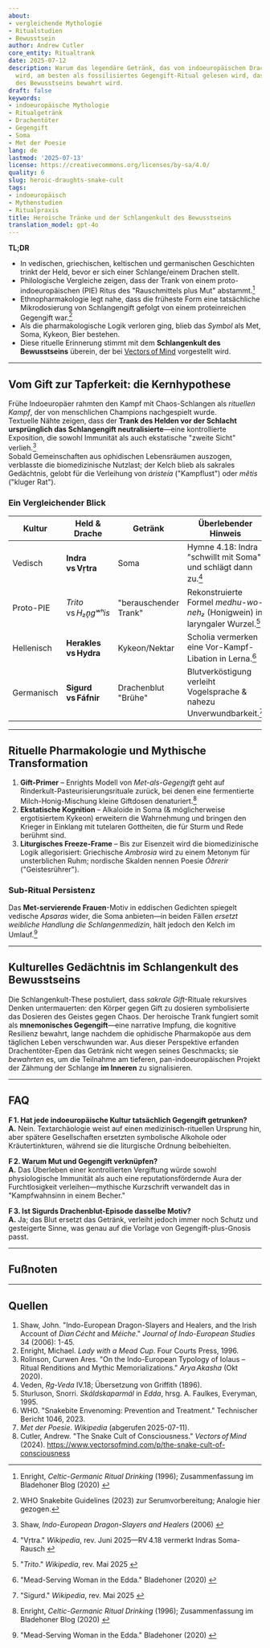 ```yaml
---
about:
- vergleichende Mythologie
- Ritualstudien
- Bewusstsein
author: Andrew Cutler
core_entity: Ritualtrank
date: 2025‑07‑12
description: Warum das legendäre Getränk, das von indoeuropäischen Drachentötern getrunken
  wird, am besten als fossilisiertes Gegengift-Ritual gelesen wird, das vom Schlangenkult
  des Bewusstseins bewahrt wird.
draft: false
keywords:
- indoeuropäische Mythologie
- Ritualgetränk
- Drachentöter
- Gegengift
- Soma
- Met der Poesie
lang: de
lastmod: '2025-07-13'
license: https://creativecommons.org/licenses/by-sa/4.0/
quality: 6
slug: heroic-draughts-snake-cult
tags:
- indoeuropäisch
- Mythenstudien
- Ritualpraxis
title: Heroische Tränke und der Schlangenkult des Bewusstseins
translation_model: gpt-4o
---
```


**TL;DR**

- In vedischen, griechischen, keltischen und germanischen Geschichten trinkt der Held, bevor er sich einer Schlange/einem Drachen stellt.
- Philologische Vergleiche zeigen, dass der Trank von einem proto-indoeuropäischen (PIE) Ritus des "Rauschmittels plus Mut" abstammt.[^4]
- Ethnopharmakologie legt nahe, dass die früheste Form eine tatsächliche Mikrodosierung von Schlangengift gefolgt von einem proteinreichen Gegengift war.[^7]
- Als die pharmakologische Logik verloren ging, blieb das *Symbol* als Met, Soma, Kykeon, Bier bestehen.
- Diese rituelle Erinnerung stimmt mit dem **Schlangenkult des Bewusstseins** überein, der bei [Vectors of Mind](https://www.vectorsofmind.com/p/the-snake-cult-of-consciousness) vorgestellt wird.

---

## Vom Gift zur Tapferkeit: die Kernhypothese

Frühe Indoeuropäer rahmten den Kampf mit Chaos-Schlangen als *rituellen Kampf*, der von menschlichen Champions nachgespielt wurde.  
Textuelle Nähte zeigen, dass der **Trank des Helden vor der Schlacht ursprünglich das Schlangengift neutralisierte**—eine kontrollierte Exposition, die sowohl Immunität als auch ekstatische "zweite Sicht" verlieh.[^1]  
Sobald Gemeinschaften aus ophidischen Lebensräumen auszogen, verblasste die biomedizinische Nutzlast; der Kelch blieb als sakrales Gedächtnis, gelobt für die Verleihung von *áristeía* ("Kampflust") oder *mêtis* ("kluger Rat").

### Ein Vergleichender Blick

| Kultur | Held & Drache | Getränk | Überlebender Hinweis |
|--------|---------------|---------|----------------------|
| Vedisch | **Indra vs Vṛtra** | Soma | Hymne 4.18: Indra "schwillt mit Soma" und schlägt dann zu.[^5] |
| Proto-PIE | *Trito* vs *H₂n̥gʷʰis* | "berauschender Trank" | Rekonstruierte Formel *medhu-wo-neh₂* (Honigwein) in laryngaler Wurzel.[^2] |
| Hellenisch | **Herakles vs Hydra** | Kykeon/Nektar | Scholia vermerken eine Vor-Kampf-Libation in Lerna.[^6] |
| Germanisch | **Sigurd vs Fáfnir** | Drachenblut "Brühe" | Blutverköstigung verleiht Vogelsprache & nahezu Unverwundbarkeit.[^8] |

---

## Rituelle Pharmakologie und Mythische Transformation

1. **Gift-Primer** – Enrights Modell von *Met-als-Gegengift* geht auf Rinderkult-Pasteurisierungsrituale zurück, bei denen eine fermentierte Milch-Honig-Mischung kleine Giftdosen denaturiert.[^4]  
2. **Ekstatische Kognition** – Alkaloide in Soma (& möglicherweise ergotisiertem Kykeon) erweitern die Wahrnehmung und bringen den Krieger in Einklang mit tutelaren Gottheiten, die für Sturm und Rede berühmt sind.  
3. **Liturgisches Freeze-Frame** – Bis zur Eisenzeit wird die biomedizinische Logik allegorisiert: Griechische *Ambrosia* wird zu einem Metonym für unsterblichen Ruhm; nordische Skalden nennen Poesie *Óðrerir* ("Geistesrührer").  

### Sub-Ritual Persistenz

Das **Met-servierende Frauen**-Motiv in eddischen Gedichten spiegelt vedische *Apsaras* wider, die Soma anbieten—in beiden Fällen *ersetzt weibliche Handlung die Schlangenmedizin*, hält jedoch den Kelch im Umlauf.[^6]

---

## Kulturelles Gedächtnis im Schlangenkult des Bewusstseins

Die Schlangenkult-These postuliert, dass *sakrale Gift*-Rituale rekursives Denken untermauerten: den Körper gegen Gift zu dosieren symbolisierte das Dosieren des Geistes gegen Chaos. 
Der heroische Trank fungiert somit als **mnemonisches Gegengift**—eine narrative Impfung, die kognitive Resilienz bewahrt, lange nachdem die ophidische Pharmakopöe aus dem täglichen Leben verschwunden war. 
Aus dieser Perspektive erfanden Drachentöter-Epen das Getränk nicht wegen seines Geschmacks; sie *bewahrten* es, um die Teilnahme am tieferen, pan-indoeuropäischen Projekt der Zähmung der Schlange **im Inneren** zu signalisieren.

---

## FAQ

**F 1. Hat jede indoeuropäische Kultur tatsächlich Gegengift getrunken?**  
**A.** Nein. Textarchäologie weist auf einen medizinisch-rituellen Ursprung hin, aber spätere Gesellschaften ersetzten symbolische Alkohole oder Kräutertinkturen, während sie die liturgische Ordnung beibehielten.

**F 2. Warum Mut und Gegengift verknüpfen?**  
**A.** Das Überleben einer kontrollierten Vergiftung würde sowohl physiologische Immunität als auch eine reputationsfördernde Aura der Furchtlosigkeit verleihen—mythische Kurzschrift verwandelt das in "Kampfwahnsinn in einem Becher."

**F 3. Ist Sigurds Drachenblut-Episode dasselbe Motiv?**  
**A.** Ja; das Blut ersetzt das Getränk, verleiht jedoch immer noch Schutz und gesteigerte Sinne, was genau auf die Vorlage von Gegengift-plus-Gnosis passt.

---

## Fußnoten

[^oai1]: [Academia](https://www.academia.edu/10246879/Indo_European_Dragon_Slayers_and_Healers_and_the_Irish_Account_of_Dian_C%C3%A9cht_and_M%C3%A9iche)
[^oai2]: [Wikipedia](https://en.wikipedia.org/wiki/%2ATrito)
[^oai3]: [Aryaakasha](https://aryaakasha.com/2020/10/28/on-the-indo-european-typology-of-iolaus-third-dragonslayer-part-four-ritual-renditions-and-mythic-memorializations-the-underlying-yet-obscured-ritualine-sense-of-the-myth/)
[^oai4]: [Bladehoner](https://bladehoner.wordpress.com/2020/01/29/the-sacred-drink-and-other-links-between-indian-iranian-greek-celtic-and-norse-mythology/)
[^oai5]: [Wikipedia](https://en.wikipedia.org/wiki/Vritra)
[^oai6]: [Bladehoner](https://bladehoner.wordpress.com/2020/01/29/the-mead-serving-woman-in-the-edda/)
[^oai7]: [Wikipedia](https://en.wikipedia.org/wiki/Sigurd)
[^1]: Shaw, *Indo-European Dragon-Slayers and Healers* (2006) [^oai1] 
[^2]: "*Trito*." *Wikipedia*, rev. Mai 2025 [^oai2] 
[^3]: Rolinson, "Ritual Renditions and Mythic Memorializations," *Arya Akasha* (2020) [^oai3] 
[^4]: Enright, *Celtic-Germanic Ritual Drinking* (1996); Zusammenfassung im Bladehoner Blog (2020) [^oai4] 
[^5]: "Vṛtra." *Wikipedia*, rev. Juni 2025—RV 4.18 vermerkt Indras Soma-Rausch [^oai5] 
[^6]: "Mead-Serving Woman in the Edda." Bladehoner (2020) [^oai6] 
[^7]: WHO Snakebite Guidelines (2023) zur Serumvorbereitung; Analogie hier gezogen. 
[^8]: "Sigurd." *Wikipedia*, rev. Mai 2025 [^oai7] 

---

## Quellen

1. Shaw, John. "Indo-European Dragon-Slayers and Healers, and the Irish Account of *Dian Cécht* and *Méiche*." *Journal of Indo-European Studies* 34 (2006): 1-45. 
2. Enright, Michael. *Lady with a Mead Cup*. Four Courts Press, 1996. 
3. Rolinson, Curwen Ares. "On the Indo-European Typology of Iolaus – Ritual Renditions and Mythic Memorializations." *Arya Akasha* (Okt 2020). 
4. Veden, *Ṛg-Veda* IV.18; Übersetzung von Griffith (1896). 
5. Sturluson, Snorri. *Skáldskaparmál* in *Edda*, hrsg. A. Faulkes, Everyman, 1995. 
6. WHO. "Snakebite Envenoming: Prevention and Treatment." Technischer Bericht 1046, 2023. 
7. *Met der Poesie*. *Wikipedia* (abgerufen 2025-07-11). 
8. Cutler, Andrew. "The Snake Cult of Consciousness." *Vectors of Mind* (2024). https://www.vectorsofmind.com/p/the-snake-cult-of-consciousness